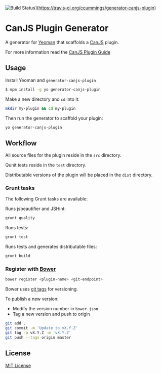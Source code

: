 ![Build Status](https://secure.travis-ci.org/ccummings/generator-canjs-plugin.png?branch=master)](https://travis-ci.org/ccummings/generator-canjs-plugin)

# CanJS Plugin Generator

A generator for [Yeoman](http://yeoman.io/) that scaffolds a [CanJS](http://canjs.com) plugin.

For more information read the [CanJS Plugin Guide](http://canjs.com/guides/Plugins.html)

## Usage

Install Yeoman and `generator-canjs-plugin`

```bash
$ npm install -g yo generator-canjs-plugin
```

Make a new directory and `cd` into it:

```bash
mkdir my-plugin && cd my-plugin
```

Then run the generator to scaffold your plugin:

```bash
yo generator-canjs-plugin
```
## Workflow

All source files for the plugin reside in the `src` directory.

Qunit tests reside in the `test` directory.

Distributable versions of the plugin will be placed in the `dist` directory.

### Grunt tasks

The following Grunt tasks are available:

Runs jsbeautifier and JSHint:

```bash
grunt quality
```

Runs tests:

```bash
grunt test
```

Runs tests and generates distributable files:

```bash
grunt build
```

### Register with [Bower](http://bower.io/)

```bash
bower register <plugin-name> <git-endpoint>
```

Bower uses [git tags](http://git-scm.com/book/en/Git-Basics-Tagging) for versioning.

To publish a new version:

- Modify the version number in `bower.json`
- Tag a new version and push to origin

```bash
git add .
git commit -m 'Update to vX.Y.Z'
git tag -a vX.Y.Z -m 'vX.Y.Z'
git push --tags origin master
```

## License

[MIT License](http://en.wikipedia.org/wiki/MIT_License)
